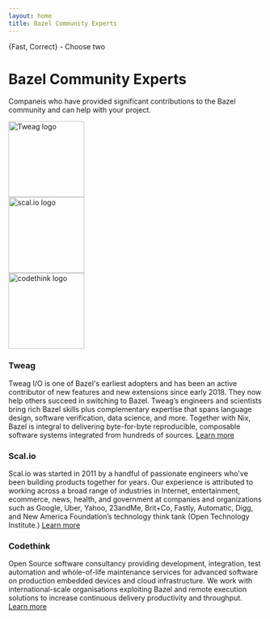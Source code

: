 ```yaml
---
layout: home
title: Bazel Community Experts
---
```


<div class="home">
  <div class="landing-section hero">
    <div class="container">
      <div class="row">
        <div class="col-sm-8">
          <p class="hero-tagline">{Fast, Correct} - Choose two</p>
          <h1 class="hero-title">Bazel Community Experts</h1>
          <p>
          Companeis who have provided significant contributions to
          the Bazel community and can help with your project.
          </p>
        </div>
      </div>
    </div>
  </div>

  <div class="landing-section partners">
    <div class="container">
      <div class="row">
        <div class="col-sm-6 col-md-3" >
          <img class="user-logo" src="{{site_root}}images/user-logos/tweag_logo.png" width="150" alt="Tweag logo" title="tweag.io"/>
        </div>
        <div class="col-sm-6 col-md-3">
          <img class="user-logo" src="{{site_root}}images/user-logos/scalio_logo.png" width="150" alt="scal.io logo" title="scal.io"/>
        </div>
        <div class="col-sm-6 col-md-3">
          <img class="user-logo" src="{{site_root}}images/user-logos/codethink_logo.svg" width="150" alt="codethink logo" title="codethink"/>
        </div>
      </div>
      <div class="row">
        <div class="col-sm-6 col-md-3">
          <h3>Tweag</h3>
          <p>
          Tweag I/O is one of Bazel's earliest adopters and has been
          an active contributor of new features and new extensions
          since early 2018. They now help others succeed in switching
          to Bazel. Tweag’s engineers and scientists bring rich Bazel
          skills plus complementary expertise that spans language design,
          software verification, data science, and more.  Together with
          Nix, Bazel is integral to delivering byte-for-byte reproducible,
          composable software systems integrated from hundreds of
          sources. <a href="https://www.tweag.io/">Learn more</a>
          </p>
        </div>
        <div class="col-sm-6 col-md-3">
          <h3>Scal.io</h3>
          <p>
          Scal.io was started in 2011 by a handful of passionate
          engineers who've been building products together for years. Our
          experience is attributed to working across a broad range of
          industries in Internet, entertainment, ecommerce, news, health,
          and government at companies and organizations such as Google,
          Uber, Yahoo, 23andMe, Brit+Co, Fastly, Automatic, Digg, and New
          America Foundation’s technology think tank (Open Technology
          Institute.) <a href="https://scal.io/">Learn more</a>
          </p>
        </div>
        <div class="col-sm-6 col-md-3">
          <h3>Codethink</h3>
          <p>
          Open Source software consultancy providing development,
          integration, test automation and whole-of-life maintenance
          services for advanced software on production embedded devices
          and cloud infrastructure. We work with international-scale
          organisations exploiting Bazel and remote execution solutions
          to increase continuous delivery productivity and throughput. <a
          href="https://www.codethink.co.uk/">Learn more</a>
          </p>
        </div>
      </div>
    </div>
  </div>

</div>
